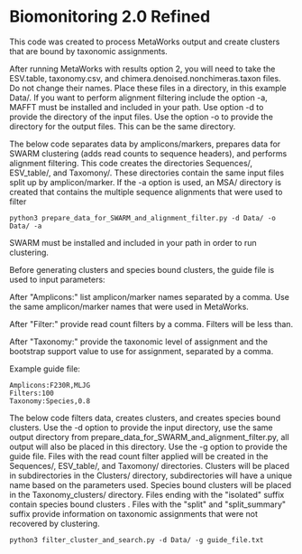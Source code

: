 # Biomonitoring 2.0 Refined
This code was created to process MetaWorks output and create clusters that are bound by taxonomic assignments.

After running MetaWorks with results option 2, you will need to take the ESV.table, taxonomy.csv, and chimera.denoised.nonchimeras.taxon files. Do not change their names.
Place these files in a directory, in this example Data/.
If you want to perform alignment filtering include the option -a, MAFFT must be installed and included in your path.
Use option -d to provide the directory of the input files. Use the option -o to provide the directory for the output files. This can be the same directory.

The below code separates data by amplicons/markers, prepares data for SWARM clustering (adds read counts to sequence headers), and performs alignment filtering.
This code creates the directories Sequences/, ESV_table/, and Taxomony/. These directories contain the same input files split up by amplicon/marker. 
If the -a option is used, an MSA/ directory is created that contains the multiple sequence alignments that were used to filter
```
python3 prepare_data_for_SWARM_and_alignment_filter.py -d Data/ -o Data/ -a
```
SWARM must be installed and included in your path in order to run clustering.

Before generating clusters and species bound clusters, the guide file is used to input parameters:

After "Amplicons:" list amplicon/marker names separated by a comma. Use the same amplicon/marker names that were used in MetaWorks.

After "Filter:" provide read count filters by a comma. Filters will be less than.

After "Taxonomy:" provide the taxonomic level of assignment and the bootstrap support value to use for assignment, separated by a comma.

Example guide file:
```
Amplicons:F230R,MLJG
Filters:100
Taxonomy:Species,0.8
```
The below code filters data, creates clusters, and creates species bound clusters. Use the -d option to provide the input directory, use the same output directory from prepare_data_for_SWARM_and_alignment_filter.py, all output will also be placed in this directory. Use the -g option to provide the guide file. Files with the read count filter applied will be created in the Sequences/, ESV_table/, and Taxomony/ directories. Clusters will be placed in subdirectories in the Clusters/ directory, subdirectories will have a unique name based on the parameters used.
Species bound clusters will be placed in the Taxonomy_clusters/ directory. Files ending with the "isolated" suffix contain species bound clusters .
Files with the "split" and "split_summary" suffix provide information on taxonomic assignments that were not recovered by clustering.
```
python3 filter_cluster_and_search.py -d Data/ -g guide_file.txt
```
